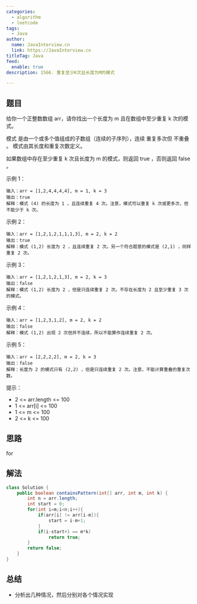 ```yaml
---
categories:
  - algorithm
  - leetcode
tags:
  - Java
author: 
  name: JavaInterview.cn
  link: https://JavaInterview.cn
titleTag: Java
feed:
  enable: true
description: 1566. 重复至少K次且长度为M的模式

---
```


## 题目

给你一个正整数数组 arr，请你找出一个长度为 m 且在数组中至少重复 k 次的模式。

模式 是由一个或多个值组成的子数组（连续的子序列），连续 重复多次但 不重叠 。 模式由其长度和重复次数定义。

如果数组中存在至少重复 k 次且长度为 m 的模式，则返回 true ，否则返回  false 。



示例 1：

    输入：arr = [1,2,4,4,4,4], m = 1, k = 3
    输出：true
    解释：模式 (4) 的长度为 1 ，且连续重复 4 次。注意，模式可以重复 k 次或更多次，但不能少于 k 次。
示例 2：

    输入：arr = [1,2,1,2,1,1,1,3], m = 2, k = 2
    输出：true
    解释：模式 (1,2) 长度为 2 ，且连续重复 2 次。另一个符合题意的模式是 (2,1) ，同样重复 2 次。
示例 3：

    输入：arr = [1,2,1,2,1,3], m = 2, k = 3
    输出：false
    解释：模式 (1,2) 长度为 2 ，但是只连续重复 2 次。不存在长度为 2 且至少重复 3 次的模式。
示例 4：

    输入：arr = [1,2,3,1,2], m = 2, k = 2
    输出：false
    解释：模式 (1,2) 出现 2 次但并不连续，所以不能算作连续重复 2 次。
示例 5：

    输入：arr = [2,2,2,2], m = 2, k = 3
    输出：false
    解释：长度为 2 的模式只有 (2,2) ，但是只连续重复 2 次。注意，不能计算重叠的重复次数。


提示：

* 2 <= arr.length <= 100
* 1 <= arr[i] <= 100
* 1 <= m <= 100
* 2 <= k <= 100

## 思路

for

## 解法
```java
class Solution {
    public boolean containsPattern(int[] arr, int m, int k) {
        int n = arr.length;
        int start = 0;
        for(int i=m;i<n;i++){
            if(arr[i] != arr[i-m]){
                start = i-m+1;
            }
            if(i-start+1 == m*k)
                return true;
        }
        return false;
    }
}

```

## 总结

- 分析出几种情况，然后分别对各个情况实现 
